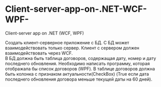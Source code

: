 # Client-server-app-on-.NET-WCF-WPF-
Client-server app on .NET (WCF, WPF)

Создать клиент-серверное приложение с БД. С БД может взаимодействовать только сервер. 
Клиент с сервером должен взаимодействовать через WCF.  
В БД должна быть таблица договоров, содержащая дату, номер и дату последнего обновления.
Необходимо написать программу, которая отображала бы список договоров (WPF). 
В таблице договоров должна быть колонка с признаком актуальности(CheckBox) 
(True если дата последнего обновления договора меньше текущей даты на 60 дней).

